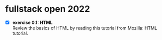 # fullstack open 2022

- [x] __exercise 0.1: HTML__ <br/>
Review the basics of HTML by reading this tutorial from Mozilla: HTML tutorial.
